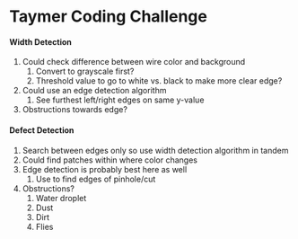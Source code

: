 # Taymer Coding Challenge

#### Width Detection
1. Could check difference between wire color and background
	1. Convert to grayscale first?
	2. Threshold value to go to white vs. black to make more clear edge?
2. Could use an edge detection algorithm
	1. See furthest left/right edges on same y-value
3. Obstructions towards edge?

#### Defect Detection
1. Search between edges only so use width detection algorithm in tandem
2. Could find patches within where color changes
3. Edge detection is probably best here as well
	1. Use to find edges of pinhole/cut
2. Obstructions?
	1. Water droplet
	2. Dust
	3. Dirt
	4. Flies